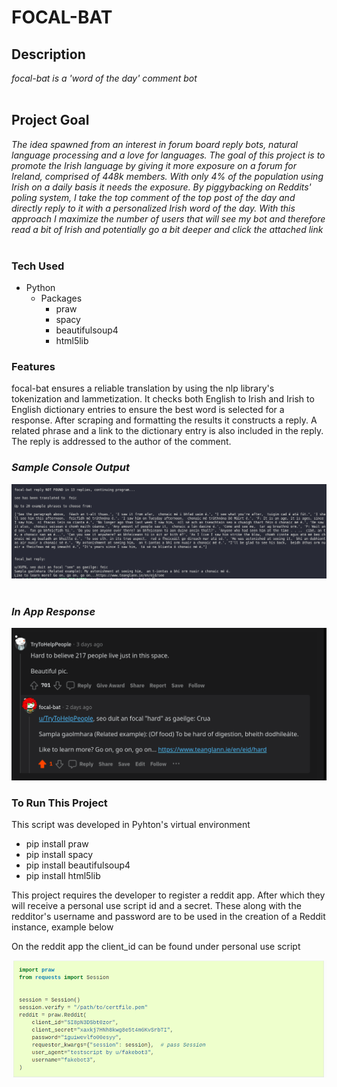# FOCAL-BAT 

## Description 
_focal-bat is a 'word of the day' comment bot_<br/><br/>

## Project Goal
_The idea spawned from an interest in forum board reply bots, natural language processing and a love for languages. The goal of this project is to promote the Irish language by giving it more exposure on a forum for Ireland, comprised of 448k members. With only 4% of the population using Irish on a daily basis it needs the exposure. By piggybacking on Reddits' poling system, I take the top comment of the top post of the day and directly reply to it with a personalized Irish word of the day. With this approach I maximize the number of users that will see my bot and therefore read a bit of Irish and potentially go a bit deeper and click the attached link_<br/><br/>

### **Tech Used**
* Python
  * Packages
    * praw
    * spacy
    * beautifulsoup4
    * html5lib

### **Features**
focal-bat ensures a reliable translation by using the nlp library's tokenization and lammetization. It checks both English to Irish and Irish to English dictionary entries to ensure the best word is selected for a response. After scraping and formatting the results it constructs a reply. A related phrase and a link to the dictionary entry is also included in the reply. The reply is addressed to the author of the comment.

### *Sample Console Output*

![alt text](focal-console.png "samp console output")<br/><br>


### *In App Response*

![alt text](reddit-response-example.png "in app response")


### **To Run This Project**

This script was developed in Pyhton's virtual environment 

* pip install praw
* pip install spacy
* pip install beautifulsoup4
* pip install html5lib

This project requires the developer to register a reddit app. After which they will receive a personal use script id and a secret. These along with the redditor's username and password are to be used in the creation of a Reddit instance, example below 

On the reddit app the client_id can be found under personal use script


![alt text](reddit-instance.png "reddit instance")

